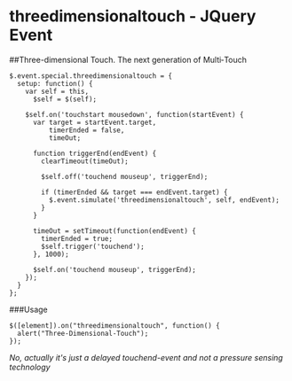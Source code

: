 # threedimensionaltouch - JQuery Event

##Three-dimensional Touch. The next generation of Multi‑Touch

```
$.event.special.threedimensionaltouch = {
  setup: function() {
    var self = this,
      $self = $(self);
        
    $self.on('touchstart mousedown', function(startEvent) {
      var target = startEvent.target,
          timerEnded = false,
          timeOut;
        	
      function triggerEnd(endEvent) {
        clearTimeout(timeOut);
        
        $self.off('touchend mouseup', triggerEnd);
        
        if (timerEnded && target === endEvent.target) {
          $.event.simulate('threedimensionaltouch', self, endEvent);
        }
      }
      
      timeOut = setTimeout(function(endEvent) {
        timerEnded = true;
        $self.trigger('touchend');
      }, 1000);
      
      $self.on('touchend mouseup', triggerEnd);
    });
  }
};
```

###Usage

```
$([element]).on("threedimensionaltouch", function() {
  alert("Three-Dimensional-Touch"); 
});
```

*No, actually it's just a delayed touchend-event and not a pressure sensing technology*
